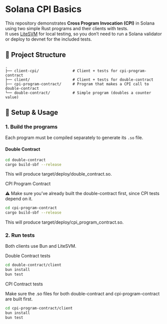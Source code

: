 # Solana CPI Basics

This repository demonstrates **Cross Program Invocation (CPI)** in Solana using two simple Rust programs and their clients with tests.  
It uses [LiteSVM](https://github.com/anza-xyz/litesvm) for local testing, so you don’t need to run a Solana validator or deploy to devnet for the included tests.


## 📂 Project Structure

```text
.
├── client-cpi/               # Client + tests for cpi-program-contract
├── client/                   # Client + tests for double-contract
├── cpi-program-contract/     # Program that makes a CPI call to double-contract
└── double-contract/          # Simple program (doubles a counter value)

```

## 🚀 Setup & Usage

### 1. Build the programs
Each program must be compiled separately to generate its `.so` file.

#### Double Contract
```bash
cd double-contract
cargo build-sbf --release
```

This will produce target/deploy/double_contract.so.

CPI Program Contract

⚠️ Make sure you’ve already built the double-contract first, since CPI tests depend on it.
```bash
cd cpi-program-contract
cargo build-sbf --release
```
This will produce target/deploy/cpi_program_contract.so.

### 2. Run tests

Both clients use Bun
 and LiteSVM.

Double Contract tests

```bash
cd double-contract/client
bun install
bun test
```
CPI Contract tests

Make sure the .so files for both double-contract and cpi-program-contract are built first.
```bash
cd cpi-program-contract/client
bun install
bun test
```
